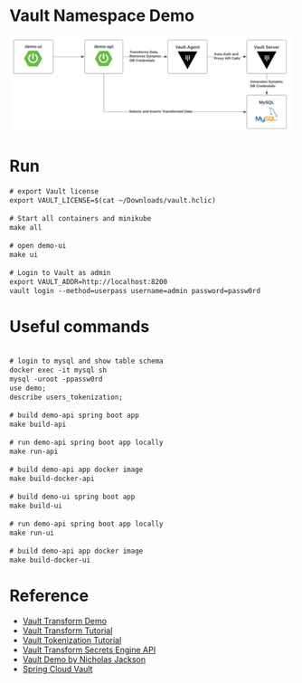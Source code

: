 # Vault Namespace Demo

![Demo Architecture](assets/vault_transform_demo.svg)

# Run

```shell
# export Vault license
export VAULT_LICENSE=$(cat ~/Downloads/vault.hclic)     

# Start all containers and minikube
make all

# open demo-ui
make ui

# Login to Vault as admin
export VAULT_ADDR=http://localhost:8200
vault login --method=userpass username=admin password=passw0rd
```

# Useful commands
```shell

# login to mysql and show table schema
docker exec -it mysql sh
mysql -uroot -ppassw0rd
use demo;
describe users_tokenization;

# build demo-api spring boot app
make build-api

# run demo-api spring boot app locally
make run-api

# build demo-api app docker image
make build-docker-api

# build demo-ui spring boot app
make build-ui

# run demo-api spring boot app locally
make run-ui

# build demo-api app docker image
make build-docker-ui
```

# Reference
- [Vault Transform Demo](https://github.com/tkaburagi/vault-transformation-demo/tree/master)
- [Vault Transform Tutorial](https://developer.hashicorp.com/vault/tutorials/adp/transform)
- [Vault Tokenization Tutorial](https://developer.hashicorp.com/vault/tutorials/adp/tokenization)
- [Vault Transform Secrets Engine API](https://developer.hashicorp.com/vault/api-docs/secret/transform#transform-secrets-engine-api)
- [Vault Demo by Nicholas Jackson](https://github.com/nicholasjackson/demo-vault)
- [Spring Cloud Vault](https://cloud.spring.io/spring-cloud-vault/reference/html/#_quick_start)